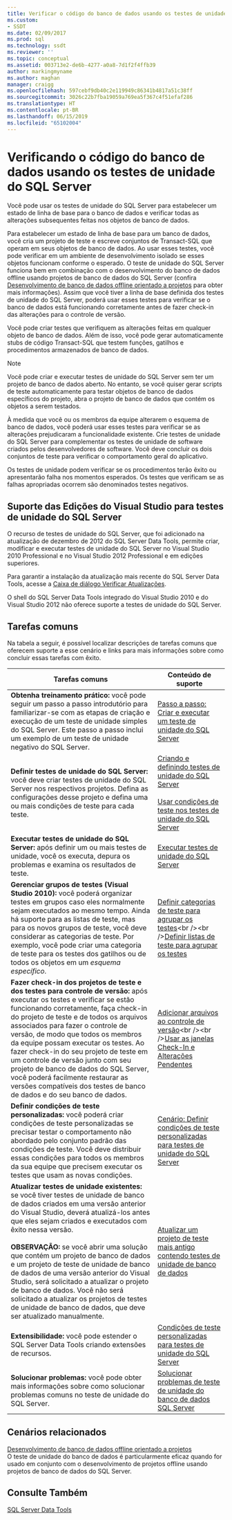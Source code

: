 ```yaml
---
title: Verificar o código do banco de dados usando os testes de unidade do SQL Server | Microsoft Docs
ms.custom:
- SSDT
ms.date: 02/09/2017
ms.prod: sql
ms.technology: ssdt
ms.reviewer: ''
ms.topic: conceptual
ms.assetid: 003713e2-de6b-4277-a0a8-7d1f2f4ffb39
author: markingmyname
ms.author: maghan
manager: craigg
ms.openlocfilehash: 597cebf9db40c2e119949c86341b4817a51c38ff
ms.sourcegitcommit: 3026c22b7fba19059a769ea5f367c4f51efaf286
ms.translationtype: HT
ms.contentlocale: pt-BR
ms.lasthandoff: 06/15/2019
ms.locfileid: "65102004"
---
```

# <a name="verifying-database-code-by-using-sql-server-unit-tests"></a>Verificando o código do banco de dados usando os testes de unidade do SQL Server
Você pode usar os testes de unidade do SQL Server para estabelecer um estado de linha de base para o banco de dados e verificar todas as alterações subsequentes feitas nos objetos de banco de dados.  
  
Para estabelecer um estado de linha de base para um banco de dados, você cria um projeto de teste e escreve conjuntos de Transact\-SQL que operam em seus objetos de banco de dados. Ao usar esses testes, você pode verificar em um ambiente de desenvolvimento isolado se esses objetos funcionam conforme o esperado. O teste de unidade do SQL Server funciona bem em combinação com o desenvolvimento do banco de dados offline usando projetos de banco de dados do SQL Server (confira [Desenvolvimento de banco de dados offline orientado a projetos](../ssdt/project-oriented-offline-database-development.md) para obter mais informações). Assim que você tiver a linha de base definida dos testes de unidade do SQL Server, poderá usar esses testes para verificar se o banco de dados está funcionando corretamente antes de fazer check-in das alterações para o controle de versão.  
  
Você pode criar testes que verifiquem as alterações feitas em qualquer objeto de banco de dados. Além de isso, você pode gerar automaticamente stubs de código Transact\-SQL que testem funções, gatilhos e procedimentos armazenados de banco de dados.  
  
> [!NOTE]  
> Você pode criar e executar testes de unidade do SQL Server sem ter um projeto de banco de dados aberto. No entanto, se você quiser gerar scripts de teste automaticamente para testar objetos de banco de dados específicos do projeto, abra o projeto de banco de dados que contém os objetos a serem testados.  
  
À medida que você ou os membros da equipe alterarem o esquema de banco de dados, você poderá usar esses testes para verificar se as alterações prejudicaram a funcionalidade existente. Crie testes de unidade do SQL Server para complementar os testes de unidade de software criados pelos desenvolvedores de software. Você deve concluir os dois conjuntos de teste para verificar o comportamento geral do aplicativo.  
  
Os testes de unidade podem verificar se os procedimentos terão êxito ou apresentarão falha nos momentos esperados. Os testes que verificam se as falhas apropriadas ocorrem são denominados testes negativos.  
  
## <a name="visual-studio-editions-support-for-sql-server-unit-tests"></a>Suporte das Edições do Visual Studio para testes de unidade do SQL Server  
O recurso de testes de unidade do SQL Server, que foi adicionado na atualização de dezembro de 2012 do SQL Server Data Tools, permite criar, modificar e executar testes de unidade do SQL Server no Visual Studio 2010 Professional e no Visual Studio 2012 Professional e em edições superiores.  
  
Para garantir a instalação da atualização mais recente do SQL Server Data Tools, acesse a [Caixa de diálogo Verificar Atualizações](../ssdt/check-for-updates-dialog-box.md).  
  
O shell do SQL Server Data Tools integrado do Visual Studio 2010 e do Visual Studio 2012 não oferece suporte a testes de unidade do SQL Server.  
  
## <a name="common-tasks"></a>Tarefas comuns  
Na tabela a seguir, é possível localizar descrições de tarefas comuns que oferecem suporte a esse cenário e links para mais informações sobre como concluir essas tarefas com êxito.  
  
|Tarefas comuns|Conteúdo de suporte|  
|----------------|----------------------|  
|**Obtenha treinamento prático:** você pode seguir um passo a passo introdutório para familiarizar-se com as etapas de criação e execução de um teste de unidade simples do SQL Server. Este passo a passo inclui um exemplo de um teste de unidade negativo do SQL Server.|[Passo a passo: Criar e executar um teste de unidade do SQL Server](../ssdt/walkthrough-creating-and-running-a-sql-server-unit-test.md)|  
|**Definir testes de unidade do SQL Server:** você deve criar testes de unidade do SQL Server nos respectivos projetos. Defina as configurações desse projeto e defina uma ou mais condições de teste para cada teste.|[Criando e definindo testes de unidade do SQL Server](../ssdt/creating-and-defining-sql-server-unit-tests.md)<br /><br />[Usar condições de teste nos testes de unidade do SQL Server](../ssdt/using-test-conditions-in-sql-server-unit-tests.md)|  
|**Executar testes de unidade do SQL Server:** após definir um ou mais testes de unidade, você os executa, depura os problemas e examina os resultados de teste.|[Executar testes de unidade do SQL Server](../ssdt/running-sql-server-unit-tests.md)|  
|**Gerenciar grupos de testes (Visual Studio 2010):** você poderá organizar testes em grupos caso eles normalmente sejam executados ao mesmo tempo. Ainda há suporte para as listas de teste, mas para os novos grupos de teste, você deve considerar as categorias de teste. Por exemplo, você pode criar uma categoria de teste para os testes dos gatilhos ou de todos os objetos em um *esquema específico*.|[Definir categorias de teste para agrupar os testes](https://msdn.microsoft.com/library/dd286595(VS.100).aspx)<br /><br />[Definir listas de teste para agrupar os testes](https://msdn.microsoft.com/library/dd286584(VS.100).aspx)|  
|**Fazer check-in dos projetos de teste e dos testes para controle de versão:** após executar os testes e verificar se estão funcionando corretamente, faça check-in do projeto de teste e de todos os arquivos associados para fazer o controle de versão, de modo que todos os membros da equipe possam executar os testes. Ao fazer check-in do seu projeto de teste em um controle de versão junto com seu projeto de banco de dados do SQL Server, você poderá facilmente restaurar as versões compatíveis dos testes de banco de dados e do seu banco de dados.|[Adicionar arquivos ao controle de versão](https://msdn.microsoft.com/library/ms181374(VS.100).aspx)<br /><br />[Usar as janelas Check-In e Alterações Pendentes](https://msdn.microsoft.com/library/ms245462(VS.100).aspx)|  
|**Definir condições de teste personalizadas:** você poderá criar condições de teste personalizadas se precisar testar o comportamento não abordado pelo conjunto padrão das condições de teste. Você deve distribuir essas condições para todos os membros da sua equipe que precisem executar os testes que usam as novas condições.|[Cenário: Definir condições de teste personalizadas para testes de unidade do SQL Server](https://msdn.microsoft.com/library/dd193282(VS.100).aspx)|  
|**Atualizar testes de unidade existentes:** se você tiver testes de unidade de banco de dados criados em uma versão anterior do Visual Studio, deverá atualizá-los antes que eles sejam criados e executados com êxito nessa versão.<br /><br />**OBSERVAÇÃO:** se você abrir uma solução que contém um projeto de banco de dados e um projeto de teste de unidade de banco de dados de uma versão anterior do Visual Studio, será solicitado a atualizar o projeto de banco de dados. Você não será solicitado a atualizar os projetos de testes de unidade de banco de dados, que deve ser atualizado manualmente.|[Atualizar um projeto de teste mais antigo contendo testes de unidade de banco de dados](../ssdt/upgrade-an-older-test-project-containing-database-unit-tests.md)|  
|**Extensibilidade:** você pode estender o SQL Server Data Tools criando extensões de recursos.|[Condições de teste personalizadas para testes de unidade do SQL Server](../ssdt/custom-test-conditions-for-sql-server-unit-tests.md)|  
|**Solucionar problemas:** você pode obter mais informações sobre como solucionar problemas comuns no teste de unidade do SQL Server.|[Solucionar problemas de teste de unidade do banco de dados SQL Server](../ssdt/troubleshooting-sql-server-database-unit-testing-issues.md)|  
  
## <a name="related-scenarios"></a>Cenários relacionados  
[Desenvolvimento de banco de dados offline orientado a projetos](../ssdt/project-oriented-offline-database-development.md)  
O teste de unidade do banco de dados é particularmente eficaz quando for usado em conjunto com o desenvolvimento de projetos offline usando projetos de banco de dados do SQL Server.  
  
## <a name="see-also"></a>Consulte Também  
[SQL Server Data Tools](../ssdt/sql-server-data-tools.md)  
  
